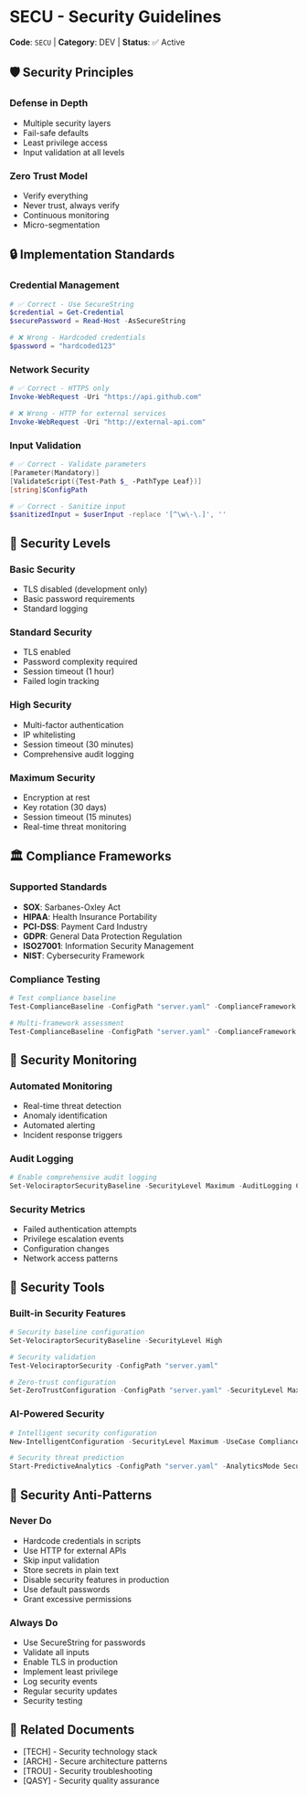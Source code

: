 # SECU - Security Guidelines

**Code**: `SECU` | **Category**: DEV | **Status**: ✅ Active

## 🛡️ **Security Principles**

### **Defense in Depth**
- Multiple security layers
- Fail-safe defaults
- Least privilege access
- Input validation at all levels

### **Zero Trust Model**
- Verify everything
- Never trust, always verify
- Continuous monitoring
- Micro-segmentation

## 🔒 **Implementation Standards**

### **Credential Management**
```powershell
# ✅ Correct - Use SecureString
$credential = Get-Credential
$securePassword = Read-Host -AsSecureString

# ❌ Wrong - Hardcoded credentials
$password = "hardcoded123"
```

### **Network Security**
```powershell
# ✅ Correct - HTTPS only
Invoke-WebRequest -Uri "https://api.github.com"

# ❌ Wrong - HTTP for external services
Invoke-WebRequest -Uri "http://external-api.com"
```

### **Input Validation**
```powershell
# ✅ Correct - Validate parameters
[Parameter(Mandatory)]
[ValidateScript({Test-Path $_ -PathType Leaf})]
[string]$ConfigPath

# ✅ Correct - Sanitize input
$sanitizedInput = $userInput -replace '[^\w\-\.]', ''
```

## 🔐 **Security Levels**

### **Basic Security**
- TLS disabled (development only)
- Basic password requirements
- Standard logging

### **Standard Security**
- TLS enabled
- Password complexity required
- Session timeout (1 hour)
- Failed login tracking

### **High Security**
- Multi-factor authentication
- IP whitelisting
- Session timeout (30 minutes)
- Comprehensive audit logging

### **Maximum Security**
- Encryption at rest
- Key rotation (30 days)
- Session timeout (15 minutes)
- Real-time threat monitoring

## 🏛️ **Compliance Frameworks**

### **Supported Standards**
- **SOX**: Sarbanes-Oxley Act
- **HIPAA**: Health Insurance Portability
- **PCI-DSS**: Payment Card Industry
- **GDPR**: General Data Protection Regulation
- **ISO27001**: Information Security Management
- **NIST**: Cybersecurity Framework

### **Compliance Testing**
```powershell
# Test compliance baseline
Test-ComplianceBaseline -ConfigPath "server.yaml" -ComplianceFramework SOX

# Multi-framework assessment
Test-ComplianceBaseline -ConfigPath "server.yaml" -ComplianceFramework @('SOX', 'HIPAA', 'PCI-DSS')
```

## 🚨 **Security Monitoring**

### **Automated Monitoring**
- Real-time threat detection
- Anomaly identification
- Automated alerting
- Incident response triggers

### **Audit Logging**
```powershell
# Enable comprehensive audit logging
Set-VelociraptorSecurityBaseline -SecurityLevel Maximum -AuditLogging Comprehensive
```

### **Security Metrics**
- Failed authentication attempts
- Privilege escalation events
- Configuration changes
- Network access patterns

## 🔧 **Security Tools**

### **Built-in Security Features**
```powershell
# Security baseline configuration
Set-VelociraptorSecurityBaseline -SecurityLevel High

# Security validation
Test-VelociraptorSecurity -ConfigPath "server.yaml"

# Zero-trust configuration
Set-ZeroTrustConfiguration -ConfigPath "server.yaml" -SecurityLevel Maximum
```

### **AI-Powered Security**
```powershell
# Intelligent security configuration
New-IntelligentConfiguration -SecurityLevel Maximum -UseCase Compliance

# Security threat prediction
Start-PredictiveAnalytics -ConfigPath "server.yaml" -AnalyticsMode SecurityAssessment
```

## 🚫 **Security Anti-Patterns**

### **Never Do**
- Hardcode credentials in scripts
- Use HTTP for external APIs
- Skip input validation
- Store secrets in plain text
- Disable security features in production
- Use default passwords
- Grant excessive permissions

### **Always Do**
- Use SecureString for passwords
- Validate all inputs
- Enable TLS in production
- Implement least privilege
- Log security events
- Regular security updates
- Security testing

## 🔗 **Related Documents**
- [TECH] - Security technology stack
- [ARCH] - Secure architecture patterns
- [TROU] - Security troubleshooting
- [QASY] - Security quality assurance
